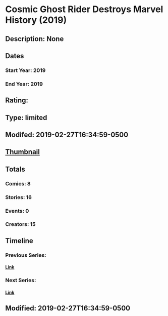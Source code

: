 # Cosmic Ghost Rider Destroys Marvel History (2019)
## Description: None
## Dates
### Start Year: 2019
### End Year: 2019
## Rating: 
## Type: limited
## Modifed: 2019-02-27T16:34:59-0500
## [Thumbnail](http://i.annihil.us/u/prod/marvel/i/mg/9/60/5c77027add83b.jpg)
## Totals
### Comics: 8
### Stories: 16
### Events: 0
### Creators: 15
## Timeline
### Previous Series: 
#### [Link]()
### Next Series: 
#### [Link]()
## Modified: 2019-02-27T16:34:59-0500